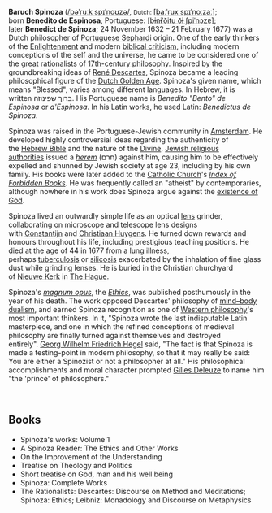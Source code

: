 

<p><strong>Baruch Spinoza</strong>&nbsp;(<span class="rt-commentedText nowrap"><span class="IPA nopopups noexcerpt"><a title="Help:IPA/English" href="https://en.wikipedia.org/wiki/Help:IPA/English">/<span title="'b' in 'buy'">b</span><span title="/ə/: 'a' in 'about'">ə</span><span title="/ˈ/: primary stress follows">ˈ</span><span title="'r' in 'rye'">r</span><span title="/uː/: 'oo' in 'goose'">uː</span><span title="'k' in 'kind'">k</span><span class="wrap">&nbsp;</span><span title="'s' in 'sigh'">s</span><span title="'p' in 'pie'">p</span><span title="/ɪ/: 'i' in 'kit'">ɪ</span><span title="/ˈ/: primary stress follows">ˈ</span><span title="'n' in 'nigh'">n</span><span title="/oʊ/: 'o' in 'code'">oʊ</span><span title="'z' in 'zoom'">z</span><span title="/ə/: 'a' in 'about'">ə</span>/</a></span></span>,&nbsp;<small>Dutch:&nbsp;</small><span class="IPA" title="Representation in the International Phonetic Alphabet (IPA)"><a title="Help:IPA/Dutch" href="https://en.wikipedia.org/wiki/Help:IPA/Dutch">[baːˈrux spɪˈnoːzaː]</a></span>; born&nbsp;<strong>Benedito de Espinosa</strong>,&nbsp;Portuguese:&nbsp;<span class="IPA" title="Representation in the International Phonetic Alphabet (IPA)"><a title="Help:IPA/Portuguese" href="https://en.wikipedia.org/wiki/Help:IPA/Portuguese">[bɨnɨˈ&eth;itu &eth;ɨ ʃpiˈnɔzɐ]</a></span>; later&nbsp;<strong>Benedict de Spinoza</strong>; 24 November 1632 &ndash; 21 February 1677) was a Dutch philosopher of&nbsp;<a title="Sephardi Jews" href="https://en.wikipedia.org/wiki/Sephardi_Jews">Portuguese Sephardi</a>&nbsp;origin.&nbsp;One of the early thinkers of the&nbsp;<a title="Age of Enlightenment" href="https://en.wikipedia.org/wiki/Age_of_Enlightenment">Enlightenment</a>&nbsp;and modern&nbsp;<a title="Biblical criticism" href="https://en.wikipedia.org/wiki/Biblical_criticism">biblical criticism</a>,&nbsp;including modern conceptions of the self and the universe,&nbsp;he came to be considered one of the great&nbsp;<a title="Rationalism" href="https://en.wikipedia.org/wiki/Rationalism">rationalists</a>&nbsp;of&nbsp;<a title="17th-century philosophy" href="https://en.wikipedia.org/wiki/17th-century_philosophy">17th-century philosophy</a>.&nbsp;Inspired by the groundbreaking ideas of&nbsp;<a title="Ren&eacute; Descartes" href="https://en.wikipedia.org/wiki/Ren%C3%A9_Descartes">Ren&eacute; Descartes</a>, Spinoza became a leading philosophical figure of the&nbsp;<a title="Dutch Golden Age" href="https://en.wikipedia.org/wiki/Dutch_Golden_Age">Dutch Golden Age</a>. Spinoza's given name, which means "Blessed", varies among different languages. In Hebrew, it is written&nbsp;<span class="script-hebrew" dir="rtl">ברוך שפינוזה</span>. His Portuguese name is&nbsp;<em lang="pt" title="Portuguese language text">Benedito "Bento" de Espinosa</em>&nbsp;or&nbsp;<em lang="pt" title="Portuguese language text">d'Espinosa</em>. In his Latin works, he used Latin:&nbsp;<em lang="la">Benedictus de Spinoza</em>.</p>
<p>Spinoza was raised in the Portuguese-Jewish community in&nbsp;<a title="Amsterdam" href="https://en.wikipedia.org/wiki/Amsterdam">Amsterdam</a>. He developed highly controversial ideas regarding the authenticity of the&nbsp;<a title="Hebrew Bible" href="https://en.wikipedia.org/wiki/Hebrew_Bible">Hebrew Bible</a>&nbsp;and the nature of the&nbsp;<a title="God" href="https://en.wikipedia.org/wiki/God">Divine</a>.&nbsp;<a title="Portuguese Synagogue (Amsterdam)" href="https://en.wikipedia.org/wiki/Portuguese_Synagogue_(Amsterdam)">Jewish religious authorities</a>&nbsp;issued a&nbsp;<em><a title="Herem (censure)" href="https://en.wikipedia.org/wiki/Herem_(censure)">herem</a></em>&nbsp;(<span class="script-hebrew" dir="rtl">חרם</span>) against him, causing him to be effectively expelled and shunned by Jewish society at age 23, including by his own family. His books were later added to the&nbsp;<a title="Catholic Church" href="https://en.wikipedia.org/wiki/Catholic_Church">Catholic Church</a>'s&nbsp;<em><a title="Index Librorum Prohibitorum" href="https://en.wikipedia.org/wiki/Index_Librorum_Prohibitorum">Index of Forbidden Books</a></em>. He was frequently called an "atheist" by contemporaries, although nowhere in his work does Spinoza argue against the&nbsp;<a title="Existence of God" href="https://en.wikipedia.org/wiki/Existence_of_God">existence of God</a>.</p>
<p>Spinoza lived an outwardly simple life as an optical&nbsp;<a class="mw-redirect" title="Lens (optics)" href="https://en.wikipedia.org/wiki/Lens_(optics)">lens</a>&nbsp;grinder, collaborating on microscope and telescope lens designs with&nbsp;<a title="Constantijn Huygens Jr." href="https://en.wikipedia.org/wiki/Constantijn_Huygens_Jr.">Constantijn</a>&nbsp;and&nbsp;<a title="Christiaan Huygens" href="https://en.wikipedia.org/wiki/Christiaan_Huygens">Christiaan Huygens</a>. He turned down rewards and honours throughout his life, including prestigious teaching positions. He died at the age of 44 in 1677 from a lung illness, perhaps&nbsp;<a title="Tuberculosis" href="https://en.wikipedia.org/wiki/Tuberculosis">tuberculosis</a>&nbsp;or&nbsp;<a title="Silicosis" href="https://en.wikipedia.org/wiki/Silicosis">silicosis</a>&nbsp;exacerbated by the inhalation of fine glass dust while grinding lenses. He is buried in the Christian churchyard of&nbsp;<a title="Nieuwe Kerk (The Hague)" href="https://en.wikipedia.org/wiki/Nieuwe_Kerk_(The_Hague)">Nieuwe Kerk</a>&nbsp;in&nbsp;<a title="The Hague" href="https://en.wikipedia.org/wiki/The_Hague">The Hague</a>.</p>
<p>Spinoza's&nbsp;<em><a title="Masterpiece" href="https://en.wikipedia.org/wiki/Masterpiece">magnum opus</a></em>, the&nbsp;<em><a title="Ethics (Spinoza)" href="https://en.wikipedia.org/wiki/Ethics_(Spinoza)">Ethics</a></em>, was published posthumously in the year of his death. The work opposed Descartes' philosophy of&nbsp;<a title="Mind&ndash;body dualism" href="https://en.wikipedia.org/wiki/Mind%E2%80%93body_dualism">mind&ndash;body dualism</a>, and earned Spinoza recognition as one of&nbsp;<a title="Western philosophy" href="https://en.wikipedia.org/wiki/Western_philosophy">Western philosophy</a>'s most important thinkers. In it, "Spinoza wrote the last indisputable Latin masterpiece, and one in which the refined conceptions of medieval philosophy are finally turned against themselves and destroyed entirely".&nbsp;<a title="Georg Wilhelm Friedrich Hegel" href="https://en.wikipedia.org/wiki/Georg_Wilhelm_Friedrich_Hegel">Georg Wilhelm Friedrich Hegel</a>&nbsp;said, "The fact is that Spinoza is made a testing-point in modern philosophy, so that it may really be said: You are either a Spinozist or not a philosopher at all."&nbsp;His philosophical accomplishments and moral character prompted&nbsp;<a title="Gilles Deleuze" href="https://en.wikipedia.org/wiki/Gilles_Deleuze">Gilles Deleuze</a>&nbsp;to name him "the 'prince' of philosophers."</p>

</br>
<h2> Books </h2>




<ul>
 <li><a target="_blank" href="https://github.com/manjunath5496/Baruch-Spinoza-Books/blob/master/oza(1).pdf" style="text-decoration:none;">Spinoza's works: Volume 1</a></li>
  
<li><a target="_blank" href="https://github.com/manjunath5496/Baruch-Spinoza-Books/blob/master/oza(2).pdf" style="text-decoration:none;">A Spinoza Reader: The Ethics and Other Works</a></li>  
  
<li><a target="_blank" href="https://github.com/manjunath5496/Baruch-Spinoza-Books/blob/master/oza(3).pdf" style="text-decoration:none;">On the Improvement of the Understanding</a></li>

 
<li><a target="_blank" href="https://github.com/manjunath5496/Baruch-Spinoza-Books/blob/master/oza(4).pdf" style="text-decoration:none;">Treatise on Theology and Politics</a></li>
                               
  <li><a target="_blank" href="https://github.com/manjunath5496/Baruch-Spinoza-Books/blob/master/oza(5).pdf" style="text-decoration:none;"> Short treatise on God, man and his well being </a></li>   

 <li><a target="_blank" href="https://github.com/manjunath5496/Baruch-Spinoza-Books/blob/master/oza(6).pdf" style="text-decoration:none;">Spinoza: Complete Works</a></li>
 
  <li><a target="_blank" href="https://github.com/manjunath5496/Baruch-Spinoza-Books/blob/master/oza(7).pdf" style="text-decoration:none;">The Rationalists: Descartes: Discourse on Method and Meditations; Spinoza: Ethics; Leibniz: Monadology and Discourse on Metaphysics  </a></li>   


 
               
 </ul>
